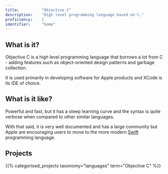 ```yaml
---
title: 			"Objective C"
description: 	"High level programming language based on C."
proficiency:	2
identifier:		"home"
---
```


## What is it?
Objective C is a high level programming language that borrows a lot from C - adding features such as object-oriented design patterns and garbage collection. 

It is used primarily in developing software for Apple products and XCode is its IDE of choice.

## What is it like?
Powerful and fast, but it has a steep learning curve and the syntax is quite verbose when compared to other similar languages.

With that said, it is very well documented and has a large community but Apple are encouraging users to move to the more modern [Swift](https://swift.org/) programming language.

## Projects
{{% categorised_projects taxonomy="languages" term="Objective C" %}}